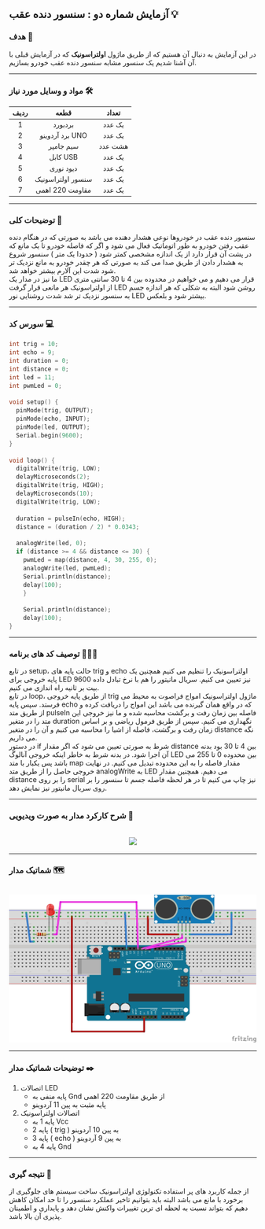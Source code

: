 ## آزمایش شماره دو : سنسور دنده عقب 💡

### هدف 🎯

در این آزمایش به دنبال آن هستیم که از طریق ماژول <strong>اولتراسونیک</strong> که در آزمایش قبلی با آن آشنا شدیم یک سنسور مشابه سنسور دنده عقب خودرو بسازیم.

---

### مواد و وسایل مورد نیاز 🛠️

<div align="right">
<table>
<thead>
<tr>
<th>ردیف</th><th>قطعه</th><th>تعداد</th>
</tr>
</thead>
<tbody align="center">
<tr>
<td>1</td><td>بردبورد</td><td>یک عدد</td>
</tr>
<tr>
<td>2</td><td>برد آردوینو UNO</td><td>یک عدد</td>
</tr>
<tr>
<td>3</td><td>سیم جامپر</td><td>هشت عدد</td>
</tr>
<tr>
<td>4</td><td>کابل USB</td><td>یک عدد</td>
</tr>
<tr>
<td>5</td><td>دیود نوری</td><td>یک عدد</td>
</tr>
<tr>
<td>6</td><td>سنسور اولتراسونیک</td><td>یک عدد</td>
</tr>
<tr>
<td>7</td><td>مقاومت 220 اهمی</td><td>یک عدد</td>
</tr>
</tbody>
</table>
</div>

---

### توضیحات کلی 📝

سنسور دنده عقب در خودروها نوعی هشدار دهنده می باشد به صورتی که در هنگام دنده عقب رفتن خودرو به طور اتوماتیک فعال می شود و اگر که فاصله خودرو تا یک مانع که در پشت آن قرار دارد از یک اندازه مشخصی کمتر شود ( حدودا یک متر ) سنسور شروع به هشدار دادن از طریق صدا می کند به صورتی که هر چقدر خودرو به مانع نزدیک تر شود شدت این آلارم بیشتر خواهد شد.  
ما نیز در مدار یک LED قرار می دهیم و می خواهیم در محدوده بین 4 تا 30 سانتی متری از اولتراسونیک هر مانعی قرار گرفت LED روشن شود البته به شکلی که هر اندازه جسم به سنسور نزدیک تر شد شدت روشنایی نور LED بیشتر شود و بلعکس.

---

### سورس کد 💻

```cpp
int trig = 10;
int echo = 9;
int duration = 0;
int distance = 0;
int led = 11;
int pwmLed = 0;

void setup() {
  pinMode(trig, OUTPUT);
  pinMode(echo, INPUT);
  pinMode(led, OUTPUT);
  Serial.begin(9600);
}

void loop() {
  digitalWrite(trig, LOW);
  delayMicroseconds(2);
  digitalWrite(trig, HIGH);
  delayMicroseconds(10);
  digitalWrite(trig, LOW);

  duration = pulseIn(echo, HIGH);
  distance = (duration / 2) * 0.0343;

  analogWrite(led, 0);
  if (distance >= 4 && distance <= 30) {
    pwmLed = map(distance, 4, 30, 255, 0);
    analogWrite(led, pwmLed);
    Serial.println(distance);
    delay(100);
    }

    Serial.println(distance);
    delay(100);
}
```

---

### توصیف کد های برنامه 🧑🏻‍💻

در تابع setup، حالت پایه های trig و echo اولتراسونیک را تنظیم می کنیم همچنین یک پایه خروجی برای LED نیز تعیین می کنیم. سریال مانیتور را هم با نرخ تبادل داده 9600 بیت بر ثانیه راه اندازی می کنیم.  
در تابع loop، از طریق پایه خروجی trig ماژول اولتراسونیک امواج فراصوت به محیط می فرستد. سپس پایه echo که در واقع همان گیرنده می باشد این امواج را دریافت کرده و از طریق متد pulseIn فاصله بین زمان رفت و برگشت محاسبه شده و ما نیز خروجی این متد را در متغیر duration نگهداری می کنیم. سپس از طریق فرمول ریاضی و بر اساس زمان رفت و برگشت، فاصله از اشیا را محاسبه می کنیم و آن را در متغیر distance نگه می داریم.  
در دستور if شرط به صورتی تعیین می شود که اگر مقدار distance بین 4 تا 30 بود بدنه آن اجرا شود. در بدنه شرط به خاطر اینکه خروجی آنالوگ LED بین محدوده 0 تا 255 می باشد پس یکبار با متد map مقدار فاصله را به این محدوده تبدیل می کنیم. در نهایت خروجی حاصل را از طریق متد analogWrite به LED می دهیم. همچنین مقدار distance را بر روی serial نیز چاپ می کنیم تا در هر لحظه فاصله جسم تا سنسور را بر روی سریال مانیتور نیز نمایش دهد.

---

### شرح کارکرد مدار به صورت ویدیویی 🎥

<br>

<div align="center">
<img src="/media/microprocessor_13.gif">
</div>

---

### شماتیک مدار 🗺️

<br>

<div align="center">
<img src="/media/schematic_11.jpg" width="600px" height="300px">
</div>

---

### توضیحات شماتیک مدار ✒️

<ol>
<li>
اتصالات LED
<ul>
<li>پایه منفی به Gnd از طریق مقاومت 220 اهمی</li>
<li>پایه مثبت به پین 11 آردوینو</li>
</ul>
</li>
<li>
اتصالات اولتراسونیک
<ul>
<li>پایه 1 به Vcc</li>
<li>پایه 2 ( trig ) به پین 10 آردوینو</li>
<li>پایه 3 ( echo ) به پین 9 آردوینو</li>
<li>پایه 4 به Gnd</li>
</ul>
</li>
</ol>

---

### نتیجه گیری 👀

از جمله کاربرد های پر استفاده تکنولوژی اولتراسونیک ساخت سیستم های جلوگیری از برخورد با مانع می باشد البته باید بتوانیم تاخیر عملکرد سنسور را تا حد امکان کاهش دهیم که بتواند نسبت به لحظه ای ترین تغییرات واکنش نشان دهد و پایداری و اطمینان پذیری آن بالا باشد.
